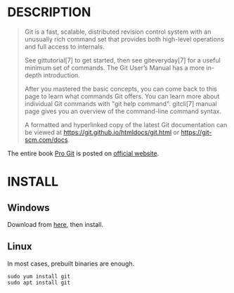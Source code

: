 # DESCRIPTION
> Git is a fast, scalable, distributed revision control system with an unusually rich command set that provides both high-level operations and full access to internals.
>
> See gittutorial[7] to get started, then see giteveryday[7] for a useful minimum set of commands. The Git User’s Manual has a more in-depth introduction.
>
> After you mastered the basic concepts, you can come back to this page to learn what commands Git offers. You can learn more about individual Git commands with "git help command". gitcli[7] manual page gives you an overview of the command-line command syntax.
>
> A formatted and hyperlinked copy of the latest Git documentation can be viewed at <https://git.github.io/htmldocs/git.html> or <https://git-scm.com/docs>.

The entire book [Pro Git](https://github.com/progit/progit2/releases/download/2.1.420/progit.pdf) is posted on [official website](https://git-scm.com/book/en/v2).

# INSTALL
 
## Windows
Download from [here](https://github.com/git-for-windows/git/releases/download/v2.44.0.windows.1/Git-2.44.0-64-bit.exe`), then install.

## Linux
In most cases, prebuilt binaries are enough.

    sudo yum install git
    sudo apt install git